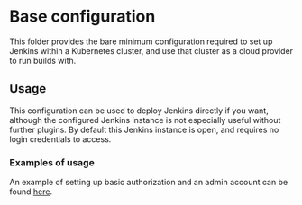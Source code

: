 # Base configuration
This folder provides the bare minimum configuration required to set up Jenkins within a Kubernetes cluster, and use that cluster as a cloud provider to run builds with.

## Usage
This configuration can be used to deploy Jenkins directly if you want, although the configured Jenkins instance is not especially useful without further plugins. By default this Jenkins instance is open, and requires no login credentials to access.

### Examples of usage
An example of setting up basic authorization and an admin account can be found [here](../examples/admin-password).
